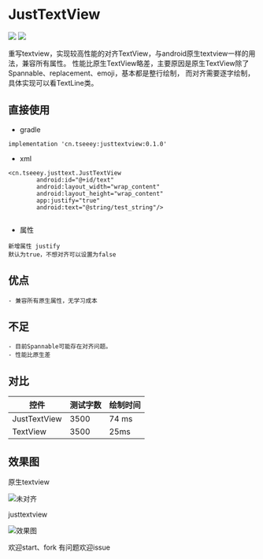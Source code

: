 # JustTextView

![](https://img.shields.io/github/issues/imyetse/JustTextView)  ![](https://img.shields.io/github/license/imyetse/JustTextView)

重写textview，实现较高性能的对齐TextView，与android原生textview一样的用法，兼容所有属性。
性能比原生TextView略差，主要原因是原生TextView除了Spannable、replacement、emoji，基本都是整行绘制，
而对齐需要逐字绘制，具体实现可以看TextLine类。

## 直接使用
- gradle
```
implementation 'cn.tseeey:justtextview:0.1.0'
```
- xml
```
<cn.tseeey.justtext.JustTextView
        android:id="@+id/text"
        android:layout_width="wrap_content"
        android:layout_height="wrap_content"
        app:justify="true"
        android:text="@string/test_string"/>
            
```

- 属性
```
新增属性 justify
默认为true，不想对齐可以设置为false
```
## 优点
```
- 兼容所有原生属性，无学习成本
```
## 不足
```
- 目前Spannable可能存在对齐问题。
- 性能比原生差
```

## 对比
控件 |  测试字数 |  绘制时间  
-|-|-|
JustTextView | 3500 | 74 ms
TextView | 3500 | 25ms
## 效果图
原生textview

![未对齐](https://github.com/imyetse/JustTextView/blob/master/img/unjust.jpg)

justtextview

![效果图](https://github.com/imyetse/JustTextView/blob/master/img/img.jpg)



欢迎start、fork
有问题欢迎issue
